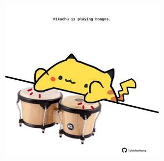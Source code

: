 <!-- built at 26/03/2024, 22:00:38 UTC -->
<p align="center">
  <img width="500" height="500" src="./ReadmeImage.svg">
</p>
